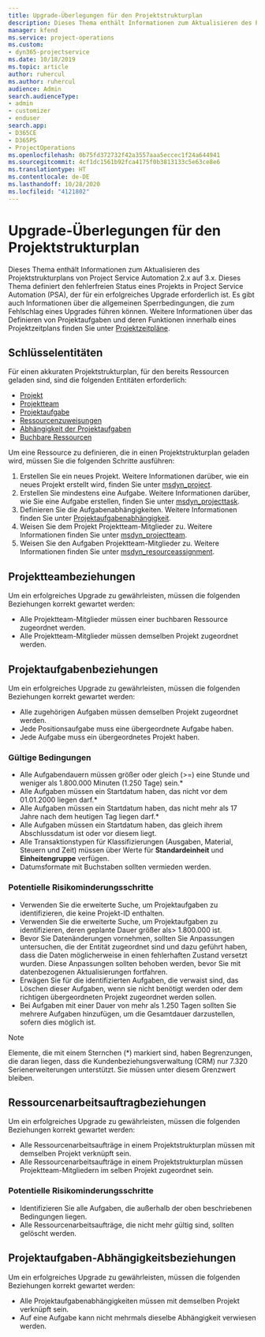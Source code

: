 ```yaml
---
title: Upgrade-Überlegungen für den Projektstrukturplan
description: Dieses Thema enthält Informationen zum Aktualisieren des Projektstrukturplans von Project Service Automation 2.x auf 3.x.
manager: kfend
ms.service: project-operations
ms.custom:
- dyn365-projectservice
ms.date: 10/18/2019
ms.topic: article
author: ruhercul
ms.author: ruhercul
audience: Admin
search.audienceType:
- admin
- customizer
- enduser
search.app:
- D365CE
- D365PS
- ProjectOperations
ms.openlocfilehash: 0b75fd372732f42a3557aaa5eccec1f24a644941
ms.sourcegitcommit: 4cf1dc1561b92fca4175f0b3813133c5e63ce8e6
ms.translationtype: HT
ms.contentlocale: de-DE
ms.lasthandoff: 10/28/2020
ms.locfileid: "4121802"
---
```

# <a name="upgrade-considerations-for-the-work-breakdown-structure"></a>Upgrade-Überlegungen für den Projektstrukturplan
Dieses Thema enthält Informationen zum Aktualisieren des Projektstrukturplans von Project Service Automation 2.x auf 3.x. Dieses Thema definiert den fehlerfreien Status eines Projekts in Project Service Automation (PSA), der für ein erfolgreiches Upgrade erforderlich ist. Es gibt auch Informationen über die allgemeinen Sperrbedingungen, die zum Fehlschlag eines Upgrades führen können. Weitere Informationen über das Definieren von Projektaufgaben und deren Funktionen innerhalb eines Projektzeitplans finden Sie unter [Projektzeitpläne](project-creating.md).

## <a name="key-entities"></a>Schlüsselentitäten
Für einen akkuraten Projektstrukturplan, für den bereits Ressourcen geladen sind, sind die folgenden Entitäten erforderlich:

- [Projekt](https://docs.microsoft.com/dynamics365/customerengagement/on-premises/developer/entities/msdyn_project)
- [Projektteam](https://docs.microsoft.com/dynamics365/customerengagement/on-premises/developer/entities/msdyn_projectteam)
- [Projektaufgabe](https://docs.microsoft.com/dynamics365/customerengagement/on-premises/developer/entities/msdyn_projecttask)
- [Ressourcenzuweisungen](https://docs.microsoft.com/dynamics365/customerengagement/on-premises/developer/entities/msdyn_resourceassignment)
- [Abhängigkeit der Projektaufgaben](https://docs.microsoft.com/dynamics365/customerengagement/on-premises/developer/entities/msdyn_projecttaskdependency)
- [Buchbare Ressourcen](https://docs.microsoft.com/dynamics365/customerengagement/on-premises/developer/entities/bookableresource)

Um eine Ressource zu definieren, die in einen Projektstrukturplan geladen wird, müssen Sie die folgenden Schritte ausführen:

1. Erstellen Sie ein neues Projekt. Weitere Informationen darüber, wie ein neues Projekt erstellt wird, finden Sie unter [msdyn_project](https://docs.microsoft.com/dynamics365/customerengagement/on-premises/developer/entities/msdyn_project).
2. Erstellen Sie mindestens eine Aufgabe. Weitere Informationen darüber, wie Sie eine Aufgabe erstellen, finden Sie unter [msdyn_projecttask](https://docs.microsoft.com/dynamics365/customerengagement/on-premises/developer/entities/msdyn_projecttask).
3. Definieren Sie die Aufgabenabhängigkeiten. Weitere Informationen finden Sie unter [Projektaufgabenabhängigkeit](https://docs.microsoft.com/dynamics365/customerengagement/on-premises/developer/entities/msdyn_projecttaskdependency).
4. Weisen Sie dem Projekt Projektteam-Mitglieder zu. Weitere Informationen finden Sie unter [msdyn_projectteam](https://docs.microsoft.com/dynamics365/customerengagement/on-premises/developer/entities/msdyn_projectteam).
5. Weisen Sie den Aufgaben Projektteam-Mitglieder zu. Weitere Informationen finden Sie unter [msdyn_resourceassignment](https://docs.microsoft.com/dynamics365/customerengagement/on-premises/developer/entities/msdyn_resourceassignment).

## <a name="project-team-relationships"></a>Projektteambeziehungen

Um ein erfolgreiches Upgrade zu gewährleisten, müssen die folgenden Beziehungen korrekt gewartet werden:
- Alle Projektteam-Mitglieder müssen einer buchbaren Ressource zugeordnet werden.
- Alle Projektteam-Mitglieder müssen demselben Projekt zugeordnet werden. 

## <a name="project-task-relationships"></a>Projektaufgabenbeziehungen
Um ein erfolgreiches Upgrade zu gewährleisten, müssen die folgenden Beziehungen korrekt gewartet werden:

- Alle zugehörigen Aufgaben müssen demselben Projekt zugeordnet werden.
- Jede Positionsaufgabe muss eine übergeordnete Aufgabe haben.
- Jede Aufgabe muss ein übergeordnetes Projekt haben.

### <a name="valid-conditions"></a>Gültige Bedingungen

- Alle Aufgabendauern müssen größer oder gleich (>=) eine Stunde und weniger als 1.800.000 Minuten (1.250 Tage) sein.*
- Alle Aufgaben müssen ein Startdatum haben, das nicht vor dem 01.01.2000 liegen darf.*
- Alle Aufgaben müssen ein Startdatum haben, das nicht mehr als 17 Jahre nach dem heutigen Tag liegen darf.*
- Alle Aufgaben müssen ein Startdatum haben, das gleich ihrem Abschlussdatum ist oder vor diesem liegt.
- Alle Transaktionstypen für Klassifizierungen (Ausgaben, Material, Steuern und Zeit) müssen über Werte für **Standardeinheit** und **Einheitengruppe** verfügen.
- Datumsformate mit Buchstaben sollten vermieden werden.

### <a name="potential-mitigation-steps"></a>Potentielle Risikominderungsschritte
- Verwenden Sie die erweiterte Suche, um Projektaufgaben zu identifizieren, die keine Projekt-ID enthalten.
- Verwenden Sie die erweiterte Suche, um Projektaufgaben zu identifizieren, deren geplante Dauer größer als> 1.800.000 ist.
- Bevor Sie Datenänderungen vornehmen, sollten Sie Anpassungen untersuchen, die der Entität zugeordnet sind und dazu geführt haben, dass die Daten möglicherweise in einen fehlerhaften Zustand versetzt wurden. Diese Anpassungen sollten behoben werden, bevor Sie mit datenbezogenen Aktualisierungen fortfahren.
- Erwägen Sie für die identifizierten Aufgaben, die verwaist sind, das Löschen dieser Aufgaben, wenn sie nicht benötigt werden oder dem richtigen übergeordneten Projekt zugeordnet werden sollen.
- Bei Aufgaben mit einer Dauer von mehr als 1.250 Tagen sollten Sie mehrere Aufgaben hinzufügen, um die Gesamtdauer darzustellen, sofern dies möglich ist.

> [!NOTE]
> Elemente, die mit einem Sternchen (\*) markiert sind, haben Begrenzungen, die daran liegen, dass die Kundenbeziehungsverwaltung (CRM) nur 7.320 Serienerweiterungen unterstützt. Sie müssen unter diesem Grenzwert bleiben.

## <a name="resource-assignment-relationships"></a>Ressourcenarbeitsauftragbeziehungen
Um ein erfolgreiches Upgrade zu gewährleisten, müssen die folgenden Beziehungen korrekt gewartet werden:

- Alle Ressourcenarbeitsaufträge in einem Projektstrukturplan müssen mit demselben Projekt verknüpft sein.
- Alle Ressourcenarbeitsaufträge in einem Projektstrukturplan müssen Projektteam-Mitgliedern im selben Projekt zugeordnet sein.

### <a name="potential-mitigation-steps"></a>Potentielle Risikominderungsschritte
- Identifizieren Sie alle Aufgaben, die außerhalb der oben beschriebenen Bedingungen liegen.  
- Alle Ressourcenarbeitsaufträge, die nicht mehr gültig sind, sollten gelöscht werden.

## <a name="project-task-dependency-relationships"></a>Projektaufgaben-Abhängigkeitsbeziehungen
Um ein erfolgreiches Upgrade zu gewährleisten, müssen die folgenden Beziehungen korrekt gewartet werden:

- Alle Projektaufgabenabhängigkeiten müssen mit demselben Projekt verknüpft sein.
- Auf eine Aufgabe kann nicht mehrmals dieselbe Abhängigkeit verwiesen werden.
